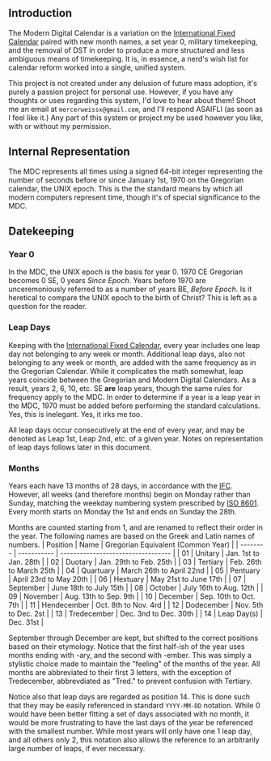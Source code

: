 ## Introduction
The Modern Digital Calendar is a variation on the [International Fixed Calendar](https://en.wikipedia.org/wiki/International_Fixed_Calendar) paired with new month names, a set year 0, military timekeeping, and the removal of DST in order to produce a more structured and less ambiguous means of timekeeping. It is, in essence, a nerd's wish list for calendar reform worked into a single, unified system. 

This project is not created under any delusion of future mass adoption, it's purely a passion project for personal use. However, if you have any thoughts or uses regarding this system, I'd love to hear about them! Shoot me an email at `mercerweissx@gmail.com`, and I'll respond ASAIFLI (as soon as I feel like it.) Any part of this system or project my be used however you like, with or without my permission. 

## Internal Representation
The MDC represents all times using a signed 64-bit integer representing the number of seconds before or since January 1st, 1970 on the Gregorian calendar, the UNIX epoch. This is the the standard means by which all modern computers represent time, though it's of special significance to the MDC.

## Datekeeping
### Year 0
In the MDC, the UNIX epoch is the basis for year 0. 1970 CE Gregorian becomes 0 SE, 0 years _Since Epoch_. Years before 1970 are unceremoniously referred to as a number of years BE, _Before Epoch_. Is it heretical to compare the UNIX epoch to the birth of Christ? This is left as a question for the reader.

### Leap Days
Keeping with the [International Fixed Calendar](https://en.wikipedia.org/wiki/International_Fixed_Calendar), every year includes one leap day not belonging to any week or month. Additional leap days, also not belonging to any week or month, are added with the same frequency as in the Gregorian Calendar. While it complicates the math somewhat, leap years coincide between the Gregorian and Modern Digital Calendars. As a result, years 2, 6, 10, etc. SE **are** leap years, though the same rules for frequency apply to the MDC. In order to determine if a year is a leap year in the MDC, 1970 must be added before performing the standard calculations. Yes, this is inelegant. Yes, it irks me too.

All leap days occur consecutively at the end of every year, and may be denoted as Leap 1st, Leap 2nd, etc. of a given year. Notes
on representation of leap days follows later in this document.
### Months
Years each have 13 months of 28 days, in accordance with the [IFC](https://en.wikipedia.org/wiki/International_Fixed_Calendar). However, all weeks (and therefore months) begin on Monday rather than Sunday, matching the weekday numbering system prescribed by [ISO 8601](https://en.wikipedia.org/wiki/ISO_8601#Week_dates). Every month starts on Monday the 1st and ends on Sunday the 28th.

Months are counted starting from 1, and are renamed to reflect their order in the year. The following names are based on the Greek and Latin names of numbers.
| Position | Name        | Gregorian Equivalent (Common Year) |
| -------- | ----------- | ---------------------------------- |
| 01       | Unitary     | Jan. 1st to Jan. 28th              |
| 02       | Duotary     | Jan. 29th to Feb. 25th             |
| 03       | Tertiary    | Feb. 26th to March 25th            |
| 04       | Quartuary   | March 26th to April 22nd           |
| 05       | Pentuary    | April 23rd to May 20th             |
| 06       | Hextuary    | May 21st to June 17th              |
| 07       | September   | June 18th to July 15th             |
| 08       | October     | July 16th to Aug. 12th             |
| 09       | November    | Aug. 13th to Sep. 9th              |
| 10       | December    | Sep. 10th to Oct. 7th              |
| 11       | Hendecember | Oct. 8th to Nov. 4rd               |
| 12       | Dodecember  | Nov. 5th to Dec. 2st               |
| 13       | Tredecember | Dec. 3nd to Dec. 30th              |
| 14       | Leap Day(s) | Dec. 31st                          |

September through December are kept, but shifted to the correct positions based on their etymology. Notice that the first half-ish of the year uses months ending with -ary, and the second with -ember. This was simply a stylistic choice made to maintain the "feeling" of the months of the year. All months are abbreviated to their first 3 letters, with the exception of Tredecember, abbrevdiated as "Tred." to prevent confusion with Tertiary.

Notice also that leap days are regarded as position 14. This is done such that they may be easily referenced in standard `YYYY-MM-DD` notation. While 0 would have been better fitting a set of days associated with no month, it would be more frustrating to have the last days of the year be referenced with the smallest number. While most years will only have one 1 leap day, and all others only 2, this notation also allows the reference to an arbitrarily large number of leaps, if ever necessary. 
